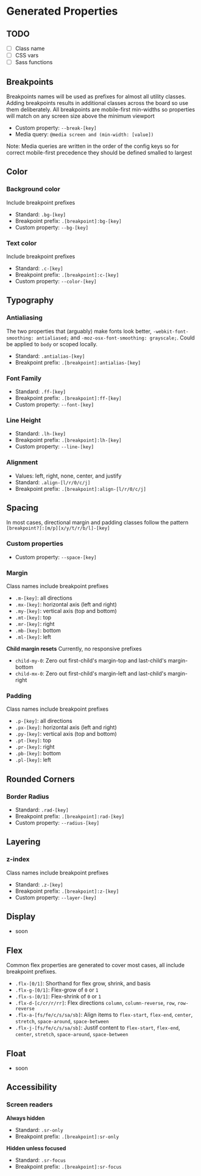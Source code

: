 # Generated Properties

## TODO

- [ ] Class name
- [ ] CSS vars
- [ ] Sass functions

## Breakpoints

Breakpoints names will be used as prefixes for almost all utility classes. Adding breakpoints results in additional classes across the board so use them deliberately. All breakpoints are mobile-first min-widths so properties will match on any screen size above the minimum viewport

- Custom property: `--break-[key]`
- Media query: `@media screen and (min-width: [value])`

Note: Media queries are written in the order of the config keys so for correct mobile-first precedence they should be defined smalled to largest

## Color

### Background color

Include breakpoint prefixes

- Standard: `.bg-[key]`
- Breakpoint prefix: `.[breakpoint]:bg-[key]`
- Custom property: `--bg-[key]`

### Text color

Include breakpoint prefixes

- Standard: `.c-[key]`
- Breakpoint prefix: `.[breakpoint]:c-[key]`
- Custom property: `--color-[key]`

## Typography

### Antialiasing

The two properties that (arguably) make fonts look better, `-webkit-font-smoothing: antialiased;` and `-moz-osx-font-smoothing: grayscale;`. Could be applied to `body` or scoped locally.

- Standard: `.antialias-[key]`
- Breakpoint prefix: `.[breakpoint]:antialias-[key]`

### Font Family

- Standard: `.ff-[key]`
- Breakpoint prefix: `.[breakpoint]:ff-[key]`
- Custom property: `--font-[key]`

### Line Height

- Standard: `.lh-[key]`
- Breakpoint prefix: `.[breakpoint]:lh-[key]`
- Custom property: `--line-[key]`

### Alignment

- Values: left, right, none, center, and justify
- Standard: `.align-[l/r/0/c/j]`
- Breakpoint prefix: `.[breakpoint]:align-[l/r/0/c/j]`

## Spacing

In most cases, directional margin and padding classes follow the pattern `[breakpoint?]:[m/p][x/y/t/r/b/l]-[key]`

### Custom properties

- Custom property: `--space-[key]`

### Margin

Class names include breakpoint prefixes

- `.m-[key]`: all directions
- `.mx-[key]`: horizontal axis (left and right)
- `.my-[key]`: vertical axis (top and bottom)
- `.mt-[key]`: top
- `.mr-[key]`: right
- `.mb-[key]`: bottom
- `.ml-[key]`: left

**Child margin resets**
Currently, no responsive prefixes

- `child-my-0`: Zero out first-child's margin-top and last-child's margin-bottom
- `child-mx-0`: Zero out first-child's margin-left and last-child's margin-right

### Padding

Class names include breakpoint prefixes

- `.p-[key]`: all directions
- `.px-[key]`: horizontal axis (left and right)
- `.py-[key]`: vertical axis (top and bottom)
- `.pt-[key]`: top
- `.pr-[key]`: right
- `.pb-[key]`: bottom
- `.pl-[key]`: left

## Rounded Corners

### Border Radius

- Standard: `.rad-[key]`
- Breakpoint prefix: `.[breakpoint]:rad-[key]`
- Custom property: `--radius-[key]`

## Layering

### z-index

Class names include breakpoint prefixes

- Standard: `.z-[key]`
- Breakpoint prefix: `.[breakpoint]:z-[key]`
- Custom property: `--layer-[key]`

## Display

- soon

## Flex

Common flex properties are generated to cover most cases, all include breakpoint prefixes.

- `.flx-[0/1]`: Shorthand for flex grow, shrink, and basis
- `.flx-g-[0/1]`: Flex-grow of `0` or `1`
- `.flx-s-[0/1]`: Flex-shrink of `0` or `1`
- `.flx-d-[c/cr/r/rr]`: Flex directions `column`, `column-reverse`, `row`, `row-reverse`
- `.flx-a-[fs/fe/c/s/sa/sb]`: Align items to `flex-start`, `flex-end`, `center`, `stretch`, `space-around`, `space-between`
- `.flx-j-[fs/fe/c/s/sa/sb]`: Justif content to `flex-start`, `flex-end`, `center`, `stretch`, `space-around`, `space-between`

## Float

- soon

## Accessibility

### Screen readers

**Always hidden**

- Standard: `.sr-only`
- Breakpoint prefix: `.[breakpoint]:sr-only`

**Hidden unless focused**

- Standard: `.sr-focus`
- Breakpoint prefix: `.[breakpoint]:sr-focus`

